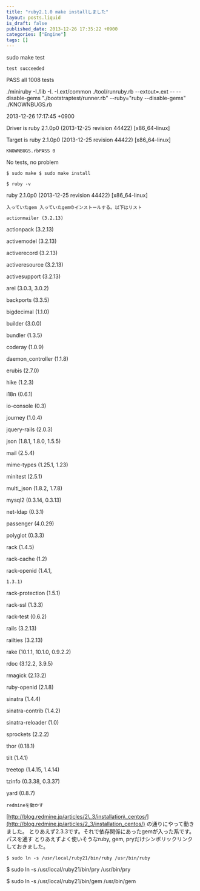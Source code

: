 ```yaml
---
title: "ruby2.1.0 make installしました"
layout: posts.liquid
is_draft: false
published_date: 2013-12-26 17:35:22 +0900
categories: ["Engine"]
tags: []
---
```


sudo make test

    test succeeded

PASS all 1008 tests

./miniruby -I./lib -I. -I.ext/common ./tool/runruby.rb --extout=.ext -- --disable-gems "./bootstraptest/runner.rb" --ruby="ruby --disable-gems" ./KNOWNBUGS.rb

2013-12-26 17:17:45 +0900

Driver is ruby 2.1.0p0 (2013-12-25 revision 44422) [x86\_64-linux]

Target is ruby 2.1.0p0 (2013-12-25 revision 44422) [x86\_64-linux]

    KNOWNBUGS.rbPASS 0

No tests, no problem

    $ sudo make $ sudo make install

    $ ruby -v

ruby 2.1.0p0 (2013-12-25 revision 44422) [x86\_64-linux]

    入っていたgem 入っていたgemのインストールする。以下はリスト

    actionmailer (3.2.13)

actionpack (3.2.13)

activemodel (3.2.13)

activerecord (3.2.13)

activeresource (3.2.13)

activesupport (3.2.13)

arel (3.0.3, 3.0.2)

backports (3.3.5)

bigdecimal (1.1.0)

builder (3.0.0)

bundler (1.3.5)

coderay (1.0.9)

daemon\_controller (1.1.8)

erubis (2.7.0)

hike (1.2.3)

i18n (0.6.1)

io-console (0.3)

journey (1.0.4)

jquery-rails (2.0.3)

json (1.8.1, 1.8.0, 1.5.5)

mail (2.5.4)

mime-types (1.25.1, 1.23)

minitest (2.5.1)

multi\_json (1.8.2, 1.7.8)

mysql2 (0.3.14, 0.3.13)

net-ldap (0.3.1)

passenger (4.0.29)

polyglot (0.3.3)

rack (1.4.5)

rack-cache (1.2)

rack-openid (1.4.1,

    1.3.1)

rack-protection (1.5.1)

rack-ssl (1.3.3)

rack-test (0.6.2)

rails (3.2.13)

railties (3.2.13)

rake (10.1.1, 10.1.0, 0.9.2.2)

rdoc (3.12.2, 3.9.5)

rmagick (2.13.2)

ruby-openid (2.1.8)

sinatra (1.4.4)

sinatra-contrib (1.4.2)

sinatra-reloader (1.0)

sprockets (2.2.2)

thor (0.18.1)

tilt (1.4.1)

treetop (1.4.15, 1.4.14)

tzinfo (0.3.38, 0.3.37)

yard (0.8.7)

    redmineを動かす

[http://blog.redmine.jp/articles/2\_3/installation\_centos/](http://blog.redmine.jp/articles/2_3/installation_centos/)    の通りにやって動きました。 とりあえず2.3.3です。それで依存関係にあったgemが入った系です。パスを通す とりあえずよく使いそうなruby, gem, pryだけシンボリックリンクしておきました。

    $ sudo ln -s /usr/local/ruby21/bin/ruby /usr/bin/ruby

$ sudo ln -s /usr/local/ruby21/bin/pry /usr/bin/pry

$ sudo ln -s /usr/local/ruby21/bin/gem /usr/bin/gem


